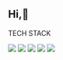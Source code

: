 ## Hi,🤚

<!--
**jinhobyeong/jinhobyeong** is a ✨ _special_ ✨ repository because its `README.md` (this file) appears on your GitHub profile.

Here are some ideas to get you started:

- 🔭 I’m currently working on ...
- 🌱 I’m currently learning ...
- 👯 I’m looking to collaborate on ...
- 🤔 I’m looking for help with ...
- 💬 Ask me about ...
- 📫 How to reach me: ...
- 😄 Pronouns: ...
- ⚡ Fun fact: ...
-->

<!-- 
  [![Solved.ac Profile](http://mazassumnida.wtf/api/v2/generate_badge?boj=asxws7941)](https://solved.ac/asxws7941/)
  
   -->


  
 TECH STACK
 
 <img src="https://img.shields.io/badge/TypeScript-3776AB?style=flat-square&logo=TypeScript&logoColor=white"/></a>
 <img src="https://img.shields.io/badge/Html5-E34F26?style=flat-square&logo=Html5&logoColor=white"/>     <img src="https://img.shields.io/badge/Css3-1572B6?style=flat-square&logo=Css3&logoColor=white"/>           <img src="https://img.shields.io/badge/JavaScript-F7DF1E?style=flat-square&logo=javaScript&logoColor=white"/> 
 <img src="https://img.shields.io/badge/React-61DAFB?style=flat-square&logo=React&logoColor=black"/></a>
 
<!--  <img src="https://img.shields.io/badge/Java-007396?style=flat-square&logo=Java&logoColor=white"/>      <img src="https://img.shields.io/badge/C-A8B9CC?style=flat-square&logo=Kotlin&logoColor=white"/>      

 <img src="https://img.shields.io/badge/Kotlin-7F52FF?style=flat-square&logo=Kotlin&logoColor=white"/>        
 <br> -->
 
<!--  🛠 TOOLS

 <img src="https://img.shields.io/badge/Git-F05032?style=flat-square&logo=Git&logoColor=white"/>    <img src="https://img.shields.io/badge/VisualStudioCode-007ACC?style=flat-square&logo=VisualStudioCode&logoColor=white"/>   <img src="https://img.shields.io/badge/AndroidStudio-3DDC84?style=flat-square&logo=AndroidStudio&logoColor=white"/> -->

    
